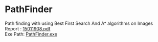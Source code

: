 # PathFinder
Path finding with using Best First Search And A* algorithms on Images
<br>
Report : [15011908.pdf](https://github.com/srknymc/PathFinder/blob/master/15011908.pdf)
<br>
Exe Path: [PathFinder.exe](https://github.com/srknymc/PathFinder/tree/master/PathFinder/bin/Release)

